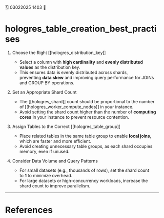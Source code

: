 🗓️ 03022025 1403
📎

# hologres_table_creation_best_practises

1. Choose the Right [[hologres_distribution_key]]
    - Select a column with **high cardinality** and **evenly distributed values** as the distribution key.
    - This ensures data is evenly distributed across shards, preventing **data skew** and improving query performance for JOINs and GROUP BY operations.
2. Set an Appropriate Shard Count
    - The [[hologres_shard]] count should be proportional to the number of [[hologres_worker_compute_nodes]] in your instance.
    - Avoid setting the shard count higher than the number of **computing cores** in your instance to prevent resource contention.
        
3. Assign Tables to the Correct [[hologres_table_group]]
    - Place related tables in the same table group to enable **local joins**, which are faster and more efficient.
    - Avoid creating unnecessary table groups, as each shard occupies memory, even if unused.
        
4. Consider Data Volume and Query Patterns
    - For small datasets (e.g., thousands of rows), set the shard count to **1** to minimize overhead.
    - For large datasets or high-concurrency workloads, increase the shard count to improve parallelism.

---
# References
